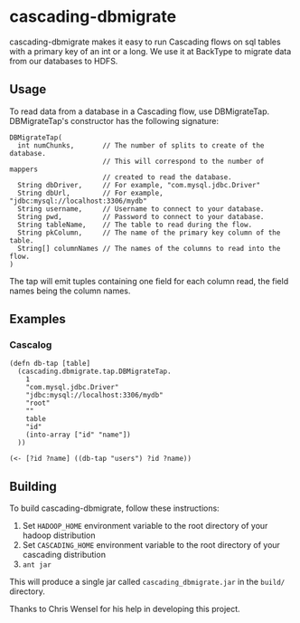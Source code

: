 cascading-dbmigrate
===================

cascading-dbmigrate makes it easy to run Cascading flows on sql tables with a
primary key of an int or a long. We use it at BackType to migrate data from our
databases to HDFS.

Usage
-----

To read data from a database in a Cascading flow, use DBMigrateTap.
DBMigrateTap's constructor has the following signature:

    DBMigrateTap(
      int numChunks,       // The number of splits to create of the database.
                           // This will correspond to the number of mappers
                           // created to read the database.
      String dbDriver,     // For example, "com.mysql.jdbc.Driver"
      String dbUrl,        // For example, "jdbc:mysql://localhost:3306/mydb"
      String username,     // Username to connect to your database.
      String pwd,          // Password to connect to your database.
      String tableName,    // The table to read during the flow.
      String pkColumn,     // The name of the primary key column of the table.
      String[] columnNames // The names of the columns to read into the flow.
    )

The tap will emit tuples containing one field for each column read, the field
names being the column names.

Examples
--------

### Cascalog

    (defn db-tap [table]
      (cascading.dbmigrate.tap.DBMigrateTap.
        1
        "com.mysql.jdbc.Driver"
        "jdbc:mysql://localhost:3306/mydb"
        "root"
        ""
        table
        "id"
        (into-array ["id" "name"])
      ))

    (<- [?id ?name] ((db-tap "users") ?id ?name))

Building
--------

To build cascading-dbmigrate, follow these instructions:

1. Set `HADOOP_HOME` environment variable to the root directory of your hadoop
   distribution
2. Set `CASCADING_HOME` environment variable to the root directory of your
   cascading distribution
3. `ant jar`

This will produce a single jar called `cascading_dbmigrate.jar` in the `build/`
directory.


Thanks to Chris Wensel for his help in developing this project.

